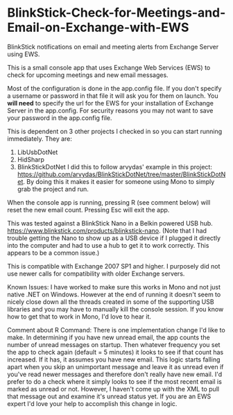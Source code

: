 # BlinkStick-Check-for-Meetings-and-Email-on-Exchange-with-EWS
BlinkStick notifications on email and meeting alerts from Exchange Server using EWS.

This is a small console app that uses Exchange Web Services (EWS) to check for upcoming meetings and new email messages.

Most of the configuration is done in the app.config file.  If you don't specify a username or password in that file it will ask you for them on launch.  You **will need** to specify the url for the EWS for your installation of Exchange Server in the app.config.  For security reasons you may not want to save your password in the app.config file.

This is dependent on 3 other projects I checked in so you can start running immediately.  They are:
1.  LibUsbDotNet
2.  HidSharp
3.  BlinkStickDotNet
I did this to follow arvydas' example in this project: https://github.com/arvydas/BlinkStickDotNet/tree/master/BlinkStickDotNet. By doing this it makes it easier for someone using Mono to simply grab the project and run.

When the console app is running, pressing R (see comment below) will reset the new email count.  Pressing Esc will exit the app.

This was tested against a BlinkStick Nano in a Belkin powered USB hub. https://www.blinkstick.com/products/blinkstick-nano. (Note that I had trouble getting the Nano to show up as a USB device if I plugged it directly into the computer and had to use a hub to get it to work correctly.  This appears to be a common issue.)

This is compatible with Exchange 2007 SP1 and higher.  I purposely did not use newer calls for compatibility with older Exchange servers.


Known Issues:
I have worked to make sure this works in Mono and not just native .NET on Windows.  However at the end of running it doesn't seem to nicely close down all the threads created in some of the supporting USB libraries and you may have to manually kill the console session.  If you know how to get that to work in Mono, I'd love to hear it.  

Comment about R Command:
There is one implementation change I'd like to make.  In determining if you have new unread email, the app counts the number of unread messages on startup.  Then whatever frequency you set the app to check again (default = 5 minutes) it looks to see if that count has increased.  If it has, it assumes you have new email.  This logic starts falling apart when you skip an unimportant message and leave it as unread even if you've read newer messages and therefore don't really have new email.  I'd prefer to do a check where it simply looks to see if the most recent email is marked as unread or not.  However, I haven't come up with the XML to pull that message out and examine it's unread status yet.  If you are an EWS expert I'd love your help to accomplish this change in logic.

